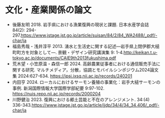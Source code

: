 # 文化・産業関係の論文

- 後藤友明 2018. 岩手県における漁業復興の現状と課題. 日本水産学会誌 84(2): 294-297.https://www.jstage.jst.go.jp/article/suisan/84/2/84_WA2488/_pdf/-char/ja
- 福島秀哉・浅井淳平 2013. 湧水と生活史に関する記述―岩手県上閉伊郡大槌町町方を対象として―. 景観・デザイン研究講演集 9: 1-4.http://keikan.t.u-tokyo.ac.jp/documents/CAIE9th2013fukushima.pdf
- 	荒木望・小笠原温・森信一郎 2024. 高齢農業従事者における通信販売手法に関する研究. マルチメディア，分散，協調とモバイルシンポジウム2024論文集 2024:627-634. https://ipsj.ixsq.nii.ac.jp/records/240201
- 内田亨 2024. ローカルにおけるサーモン養殖の事業化：岩手大槌サーモンの事例. 新潟国際情報大学国際学部紀要 9:97-102. https://nuis.repo.nii.ac.jp/records/2000204
- 川野健治 2023. 復興における郷土芸能と不在のアレンジメント. 34:(4) 336-343.https://www.jstage.jst.go.jp/article/jjdp/34/4/34_34.406/_pdf/-char/ja





